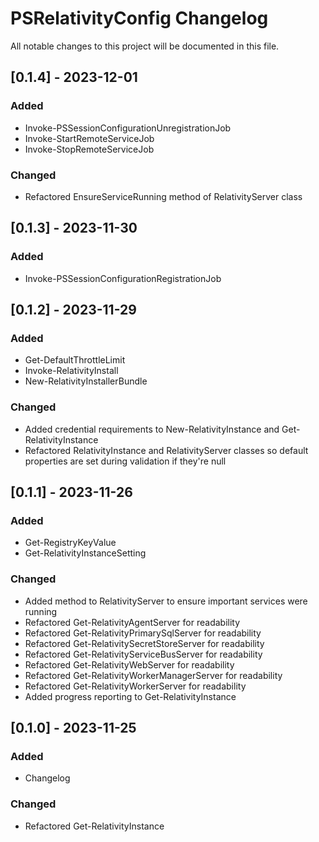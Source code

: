 # PSRelativityConfig Changelog

All notable changes to this project will be documented in this file.

## [0.1.4] - 2023-12-01

### Added
- Invoke-PSSessionConfigurationUnregistrationJob
- Invoke-StartRemoteServiceJob
- Invoke-StopRemoteServiceJob

### Changed
- Refactored EnsureServiceRunning method of RelativityServer class

## [0.1.3] - 2023-11-30

### Added
- Invoke-PSSessionConfigurationRegistrationJob

## [0.1.2] - 2023-11-29

### Added
- Get-DefaultThrottleLimit
- Invoke-RelativityInstall
- New-RelativityInstallerBundle

### Changed
- Added credential requirements to New-RelativityInstance and Get-RelativityInstance
- Refactored RelativityInstance and RelativityServer classes so default properties are set during validation if they're null

## [0.1.1] - 2023-11-26

### Added
- Get-RegistryKeyValue
- Get-RelativityInstanceSetting

### Changed
- Added method to RelativityServer to ensure important services were running
- Refactored Get-RelativityAgentServer for readability
- Refactored Get-RelativityPrimarySqlServer for readability
- Refactored Get-RelativitySecretStoreServer for readability
- Refactored Get-RelativityServiceBusServer for readability
- Refactored Get-RelativityWebServer for readability
- Refactored Get-RelativityWorkerManagerServer for readability
- Refactored Get-RelativityWorkerServer for readability
- Added progress reporting to Get-RelativityInstance

## [0.1.0] - 2023-11-25

### Added
- Changelog

### Changed
- Refactored Get-RelativityInstance